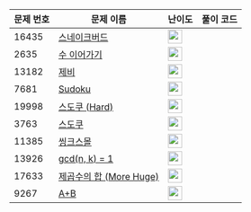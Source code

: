 | 문제 번호 | 문제 이름 | 난이도 | 풀이 코드 |
| --- | --- | --- | --- |
| 16435 | [스네이크버드](https://www.acmicpc.net/problem/16435) | <img height="25px" width="25px=" src="https://static.solved.ac/tier_small/6.svg"/> |  |
| 2635 | [수 이어가기](https://www.acmicpc.net/problem/2635) | <img height="25px" width="25px=" src="https://static.solved.ac/tier_small/6.svg"/> |  |
| 13182 | [제비](https://www.acmicpc.net/problem/13182) | <img height="25px" width="25px=" src="https://static.solved.ac/tier_small/24.svg"/> |  |
| 7681 | [Sudoku](https://www.acmicpc.net/problem/7681) | <img height="25px" width="25px=" src="https://static.solved.ac/tier_small/22.svg"/> |  |
| 19998 | [스도쿠 (Hard)](https://www.acmicpc.net/problem/19998) | <img height="25px" width="25px=" src="https://static.solved.ac/tier_small/24.svg"/> |  |
| 3763 | [스도쿠](https://www.acmicpc.net/problem/3763) | <img height="25px" width="25px=" src="https://static.solved.ac/tier_small/24.svg"/> |  |
| 11385 | [씽크스몰](https://www.acmicpc.net/problem/11385) | <img height="25px" width="25px=" src="https://static.solved.ac/tier_small/22.svg"/> |  |
| 13926 | [gcd(n, k) = 1](https://www.acmicpc.net/problem/13926) | <img height="25px" width="25px=" src="https://static.solved.ac/tier_small/21.svg"/> |  |
| 17633 | [제곱수의 합 (More Huge)](https://www.acmicpc.net/problem/17633) | <img height="25px" width="25px=" src="https://static.solved.ac/tier_small/22.svg"/> |  |
| 9267 | [A+B](https://www.acmicpc.net/problem/9267) | <img height="25px" width="25px=" src="https://static.solved.ac/tier_small/21.svg"/> |  |
